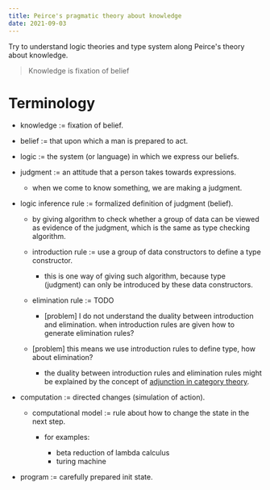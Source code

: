 ```yaml
---
title: Peirce's pragmatic theory about knowledge
date: 2021-09-03
---
```


Try to understand logic theories and type system along Peirce's theory about knowledge.

> Knowledge is fixation of belief

# Terminology

- knowledge := fixation of belief.

- belief := that upon which a man is prepared to act.

- logic := the system (or language) in which we express our beliefs.

- judgment := an attitude that a person takes towards expressions.

  - when we come to know something, we are making a judgment.

- logic inference rule := formalized definition of judgment (belief).

  - by giving algorithm to check whether a group of data
    can be viewed as evidence of the judgment,
    which is the same as type checking algorithm.

  - introduction rule := use a group of data constructors to define a type constructor.

    - this is one way of giving such algorithm,
      because type (judgment) can only be introduced by these data constructors.

  - elimination rule := TODO

    - [problem] I do not understand the duality between introduction and elimination.
      when introduction rules are given how to generate elimination rules?

  - [problem] this means we use introduction rules to define type, how about elimination?

    - the duality between introduction rules and elimination rules
      might be explained by the concept of
      [adjunction in category theory](https://en.wikipedia.org/wiki/Adjoint_functors).

- computation := directed changes (simulation of action).

  - computational model := rule about how to change the state in the next step.

    - for examples:

      - beta reduction of lambda calculus
      - turing machine

- program := carefully prepared init state.
